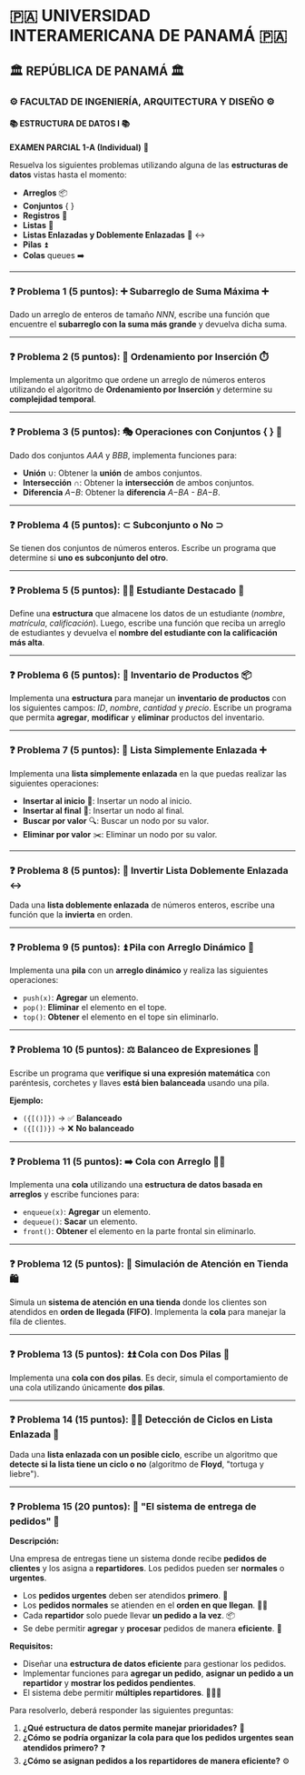 # 🇵🇦 UNIVERSIDAD INTERAMERICANA DE PANAMÁ 🇵🇦
## 🏛️ REPÚBLICA DE PANAMÁ 🏛️
### ⚙️ FACULTAD DE INGENIERÍA, ARQUITECTURA Y DISEÑO ⚙️
#### 📚 ESTRUCTURA DE DATOS I 📚

**EXAMEN PARCIAL 1-A (Individual)** 📝

Resuelva los siguientes problemas utilizando alguna de las **estructuras de datos** vistas hasta el momento:

*   **Arreglos** 📦
*   **Conjuntos** { }
*   **Registros** 📑
*   **Listas** 📜
*   **Listas Enlazadas y Doblemente Enlazadas** 🔗 ↔️
*   **Pilas** ⏫
*   **Colas**  queues ➡️

---

### ❓ Problema 1 (5 puntos): ➕ Subarreglo de Suma Máxima ➕

Dado un arreglo de enteros de tamaño *NNN*, escribe una función que encuentre el **subarreglo con la suma más grande** y devuelva dicha suma.

---

### ❓ Problema 2 (5 puntos): 🔢 Ordenamiento por Inserción ⏱️

Implementa un algoritmo que ordene un arreglo de números enteros utilizando el algoritmo de **Ordenamiento por Inserción** y determine su **complejidad temporal**.

---

### ❓ Problema 3 (5 puntos): 🎭 Operaciones con Conjuntos { } 🧩

Dado dos conjuntos *AAA* y *BBB*, implementa funciones para:

*   **Unión** ∪: Obtener la **unión** de ambos conjuntos.
*   **Intersección** ∩: Obtener la **intersección** de ambos conjuntos.
*   **Diferencia** *A−B*: Obtener la **diferencia** *A−BA - BA−B*.

---

### ❓ Problema 4 (5 puntos): ⊂ Subconjunto o No ⊃

Se tienen dos conjuntos de números enteros. Escribe un programa que determine si **uno es subconjunto del otro**.

---

### ❓ Problema 5 (5 puntos): 🧑‍🎓 Estudiante Destacado 🌟

Define una **estructura** que almacene los datos de un estudiante (*nombre*, *matrícula*, *calificación*). Luego, escribe una función que reciba un arreglo de estudiantes y devuelva el **nombre del estudiante con la calificación más alta**.

---

### ❓ Problema 6 (5 puntos): 🛒 Inventario de Productos 📦

Implementa una **estructura** para manejar un **inventario de productos** con los siguientes campos: *ID*, *nombre*, *cantidad* y *precio*. Escribe un programa que permita **agregar**, **modificar** y **eliminar** productos del inventario.

---

### ❓ Problema 7 (5 puntos): 🔗 Lista Simplemente Enlazada ➕

Implementa una **lista simplemente enlazada** en la que puedas realizar las siguientes operaciones:

*   **Insertar al inicio** 🚀: Insertar un nodo al inicio.
*   **Insertar al final** 🏁: Insertar un nodo al final.
*   **Buscar por valor** 🔍: Buscar un nodo por su valor.
*   **Eliminar por valor** ✂️: Eliminar un nodo por su valor.

---

### ❓ Problema 8 (5 puntos): 🔄 Invertir Lista Doblemente Enlazada ↔️

Dada una **lista doblemente enlazada** de números enteros, escribe una función que la **invierta** en orden.

---

### ❓ Problema 9 (5 puntos): ⏫ Pila con Arreglo Dinámico 🚀

Implementa una **pila** con un **arreglo dinámico** y realiza las siguientes operaciones:

*   `push(x)`: **Agregar** un elemento.
*   `pop()`: **Eliminar** el elemento en el tope.
*   `top()`: **Obtener** el elemento en el tope sin eliminarlo.

---

### ❓ Problema 10 (5 puntos): ⚖️ Balanceo de Expresiones 🧪

Escribe un programa que **verifique si una expresión matemática** con paréntesis, corchetes y llaves **está bien balanceada** usando una pila.

**Ejemplo:**

*   `({[()]})` →  ✅ **Balanceado**
*   `({[(])})` →  ❌ **No balanceado**

---

### ❓ Problema 11 (5 puntos): ➡️ Cola con Arreglo 🚶‍♂️

Implementa una **cola** utilizando una **estructura de datos basada en arreglos** y escribe funciones para:

*   `enqueue(x)`: **Agregar** un elemento.
*   `dequeue()`: **Sacar** un elemento.
*   `front()`: **Obtener** el elemento en la parte frontal sin eliminarlo.

---

### ❓ Problema 12 (5 puntos): 🏪 Simulación de Atención en Tienda 🛍️

Simula un **sistema de atención en una tienda** donde los clientes son atendidos en **orden de llegada (FIFO)**. Implementa la **cola** para manejar la fila de clientes.

---

### ❓ Problema 13 (5 puntos): ⏫⏫ Cola con Dos Pilas 🤯

Implementa una **cola con dos pilas**. Es decir, simula el comportamiento de una cola utilizando únicamente **dos pilas**.

---

### ❓ Problema 14 (15 puntos): 🐢🐇 Detección de Ciclos en Lista Enlazada 🔗

Dada una **lista enlazada con un posible ciclo**, escribe un algoritmo que **detecte si la lista tiene un ciclo o no** (algoritmo de **Floyd**, "tortuga y liebre").

---

### ❓ Problema 15 (20 puntos): 🛵 "El sistema de entrega de pedidos" 🚚

**Descripción:**

Una empresa de entregas tiene un sistema donde recibe **pedidos de clientes** y los asigna a **repartidores**. Los pedidos pueden ser **normales** o **urgentes**.

*   Los **pedidos urgentes** deben ser atendidos **primero**. 🚨
*   Los **pedidos normales** se atienden en el **orden en que llegan**. 🚶‍♂️
*   Cada **repartidor** solo puede llevar **un pedido a la vez**. 📦
*   Se debe permitir **agregar** y **procesar** pedidos de manera **eficiente**. 🚀

**Requisitos:**

*   Diseñar una **estructura de datos eficiente** para gestionar los pedidos.
*   Implementar funciones para **agregar un pedido**, **asignar un pedido a un repartidor** y **mostrar los pedidos pendientes**.
*   El sistema debe permitir **múltiples repartidores**. 🧑‍🤝‍🧑

Para resolverlo, deberá responder las siguientes preguntas:

1.  **¿Qué estructura de datos permite manejar prioridades?** 🤔
2.  **¿Cómo se podría organizar la cola para que los pedidos urgentes sean atendidos primero?** ❓
3.  **¿Cómo se asignan pedidos a los repartidores de manera eficiente?** ⚙️